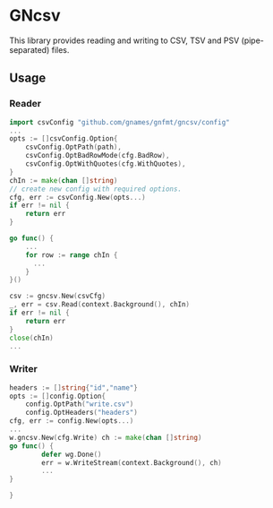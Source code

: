 # GNcsv

This library provides reading and writing to CSV, TSV and PSV (pipe-separated)
files.

## Usage

### Reader

```go
import csvConfig "github.com/gnames/gnfmt/gncsv/config"
...
opts := []csvConfig.Option{
    csvConfig.OptPath(path),
    csvConfig.OptBadRowMode(cfg.BadRow),
    csvConfig.OptWithQuotes(cfg.WithQuotes),
}
chIn := make(chan []string)
// create new config with required options.
cfg, err := csvConfig.New(opts...)
if err != nil {
    return err
}

go func() {
    ...
    for row := range chIn {
      ...  
    }
}()

csv := gncsv.New(csvCfg)
_, err = csv.Read(context.Background(), chIn)
if err != nil {
    return err
}
close(chIn)
...
```

### Writer

```go
headers := []string{"id","name"}
opts := []config.Option{
    config.OptPath("write.csv")
    config.OptHeaders("headers")
cfg, err := config.New(opts...)
...
w.gncsv.New(cfg.Write) ch := make(chan []string)
go func() {
        defer wg.Done()
        err = w.WriteStream(context.Background(), ch)
        ...
}

}
```

